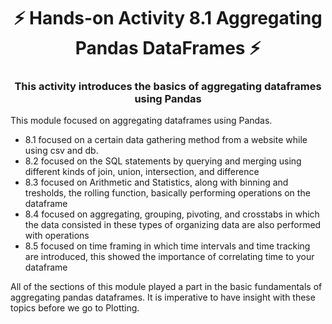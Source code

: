 <h1 align="center">⚡ Hands-on Activity 8.1 Aggregating Pandas DataFrames ⚡</h1>
<h3 align="center">This activity introduces the basics of aggregating dataframes using Pandas</h3> 

This module focused on aggregating dataframes using Pandas. 
* 8.1 focused on a certain data gathering method from a website while using csv and db.
* 8.2 focused on the SQL statements by querying and merging using different kinds of join, union, intersection, and difference
* 8.3 focused on Arithmetic and Statistics, along with binning and tresholds, the rolling function, basically performing operations on the dataframe
* 8.4 focused on aggregating, grouping, pivoting, and crosstabs in which the data consisted in these types of organizing data are also performed with operations
* 8.5 focused on time framing in which time intervals and time tracking are introduced, this showed the importance of correlating time to your dataframe <br>

All of the sections of this module played a part in the basic fundamentals of aggregating pandas dataframes. It is imperative to have insight with these topics before we go to Plotting.
